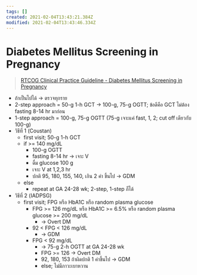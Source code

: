 ```yaml
---
tags: []
created: 2021-02-04T13:43:21.384Z
modified: 2021-02-04T13:43:46.334Z
---
```

# Diabetes Mellitus Screening in Pregnancy

> [RTCOG Clinical Practice Guideline - Diabetes Mellitus Screening in Pregnancy](http://www.rtcog.or.th/home/wp-content/uploads/2017/05/OB-010_Diabetes-meltitus-screeing-in-pregnancy.pdf)

- ถ้าเป็นไปได้ -> ตรวจทุกราย
- 2-step approach = 50-g 1-h GCT -> 100-g, 75-g OGTT; ข้อดีคือ GCT ไม่ต้อง fasting 8-14 hr มาก่อน
- 1-step approach = 100-g, 75-g OGTT (75-g เจาะแค่ fast, 1, 2; cut off เดียวกับ 100-g)
- วิธีที่ 1 (Coustan)
  - first visit; 50-g 1-h GCT
  - if >= 140 mg/dL
    - 100-g OGTT
    - fasting 8-14 hr -> เจาะ V
    - ดื่ม glucose 100 g
    - เจาะ V at 1,2,3 hr
    - ปกติ 95, 180, 155, 140, เกิน 2 ค่า ขึ้นไป -> GDM
  - else
    - repeat at GA 24-28 wk; 2-step, 1-step ก็ได้
- วิธีที่ 2 (IADPSG)
  - first visit; FPG หรือ HbA1C หรือ random plasma glucose
    - FPG >= 126 mg/dL หรือ HbA1C >= 6.5% หรือ random plasma glucose >= 200 mg/dL
      - -> Overt DM
    - 92 < FPG < 126 mg/dL
      - -> GDM
    - FPG < 92 mg/dL
      - -> 75-g 2-h OGTT at GA 24-28 wk
      - FPG >= 126 -> Overt DM
      - 92, 180, 153 ถ้าผิดปกติ 1 ค่าขึ้นไป -> GDM
      - else; ไม่มีภาวะเบาหวาน
